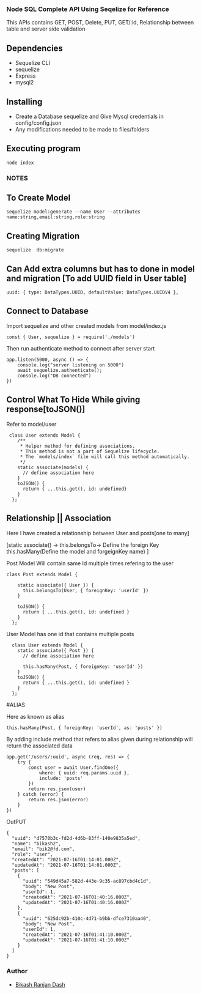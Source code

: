 ### Node SQL Complete API Using Seqelize for Reference

This APIs contains GET, POST, Delete, PUT, GET/:id, Relationship between table and server side validation

## Dependencies

- Sequelize CLI
- sequelize
- Express
- mysql2

## Installing

- Create a Database sequelize and Give Mysql credentials in config/config.json
- Any modifications needed to be made to files/folders

## Executing program

```
node index
```

### NOTES

## To Create Model

```
sequelize model:generate --name User --attributes name:string,email:string,role:string
```

## Creating Migration

```
sequelize  db:migrate
```

## Can Add extra columns but has to done in model and migration [To add UUID field in User table]

```
uuid: { type: DataTypes.UUID, defaultValue: DataTypes.UUIDV4 },
```

## Connect to Database

Import sequelize and other created models from model/index.js

```
const { User, sequelize } = require('./models')
```

Then run authenticate method to connect after server start

```
app.listen(5000, async () => {
    console.log("server listening on 5000")
    await sequelize.authenticate();
    console.log("DB connected")
})
```

## Control What To Hide While giving response[toJSON()]

Refer to model/user

```
 class User extends Model {
    /**
     * Helper method for defining associations.
     * This method is not a part of Sequelize lifecycle.
     * The `models/index` file will call this method automatically.
     */
    static associate(models) {
      // define association here
    }
    toJSON() {
      return { ...this.get(), id: undefined}
    }
  };

```

## Relationship || Association

Here I have created a relationship between User and posts[one to many]

[static associate() ->
this.belongsTo-> Define the foreign Key
this.hasMany(Define the model and forgeignKey name)
]

Post Model Will contain same Id multiple times refering to the user

```
class Post extends Model {

    static associate({ User }) {
      this.belongsTo(User, { foreignKey: 'userId' })
    }

    toJSON() {
      return { ...this.get(), id: undefined }
    }
  };

```

User Model has one id that contains multiple posts

```
  class User extends Model {
    static associate({ Post }) {
      // define association here

      this.hasMany(Post, { foreignKey: 'userId' })
    }
    toJSON() {
      return { ...this.get(), id: undefined }
    }
  };

```

#ALIAS

Here as known as alias

```
this.hasMany(Post, { foreignKey: 'userId', as: 'posts' })
```

By adding include method that refers to alias given during relationship will return the associated data

```
app.get('/users/:uuid', async (req, res) => {
    try {
        const user = await User.findOne({
            where: { uuid: req.params.uuid },
            include: 'posts'
        })
        return res.json(user)
    } catch (error) {
        return res.json(error)
    }
})

```

OutPUT

```
{
  "uuid": "d7570b3c-fd2d-4d6b-83ff-140e9835a5ed",
  "name": "bikash2",
  "email": "bik2@fd.com",
  "role": "user",
  "createdAt": "2021-07-16T01:14:01.000Z",
  "updatedAt": "2021-07-16T01:14:01.000Z",
  "posts": [
    {
      "uuid": "549d45a7-582d-443e-9c35-ac897cbd4c1d",
      "body": "New Post",
      "userId": 1,
      "createdAt": "2021-07-16T01:40:16.000Z",
      "updatedAt": "2021-07-16T01:40:16.000Z"
    },
    {
      "uuid": "625dc92b-410c-4d71-b9bb-dfce7310aa40",
      "body": "New Post",
      "userId": 1,
      "createdAt": "2021-07-16T01:41:10.000Z",
      "updatedAt": "2021-07-16T01:41:10.000Z"
    }
  ]
}

```

### Author

- [Bikash Ranjan Dash](https://github.com/bhappy123/)
